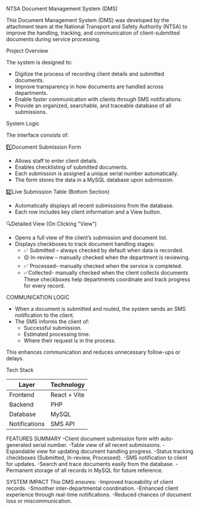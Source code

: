 NTSA Document Management System (DMS)

This Document Management System (DMS) was developed by the attachment team at the National Transport and Safety Authority (NTSA) to improve the handling, tracking, and communication of client-submitted documents during service processing.


Project Overview

The system is designed to:
- Digitize the process of recording client details and submitted documents.
- Improve transparency in how documents are handled across departments.
- Enable faster communication with clients through SMS notifications.
- Provide an organized, searchable, and traceable database of all submissions.


System Logic

The interface consists of:

1️⃣Document Submission Form
- Allows staff to enter client details.
- Enables checklisting of submitted documents.
- Each submission is assigned a unique serial number automatically.
- The form stores the data in a MySQL database upon submission.

2️⃣Live Submission Table (Bottom Section)
- Automatically displays all recent submissions from the database.
- Each row includes key client information and a View button.

🔍Detailed View (On Clicking "View")
- Opens a full view of the client’s submission and document list.
- Displays checkboxes to track document handling stages:
  - ✅ Submitted – always checked by default when data is recorded.
  - 🟡 In-review – manually checked when the department is reviewing.
  - ✅ Processed– manually checked when the service is completed.
  - ✅Collected- manually checked when the client collects documents 
These checkboxes help departments coordinate and track progress for every record.

COMMUNICATION LOGIC 

- When a document is submitted and routed, the system sends an SMS notification to the client.
- The SMS informs the client of:
  - Successful submission.
  - Estimated processing time.
  - Where their request is in the process.

This enhances communication and reduces unnecessary follow-ups or delays.

Tech Stack

| Layer       | Technology         |
|-------------|--------------------|
| Frontend    | React + Vite       |
| Backend     | PHP|
| Database    | MySQL              |
| Notifications | SMS API |


 FEATURES SUMMARY
-Client document submission form with auto-generated serial number.
-Table view of all recent submissions.
-Expandable view for updating document handling progress.
-Status tracking checkboxes (Submitted, In-review, Processed).
-SMS notification to client for updates.
-Search and trace documents easily from the database.
-Permanent storage of all records in MySQL for future reference.

SYSTEM IMPACT 
This DMS ensures:
-Improved traceability of client records.
-Smoother inter-departmental coordination.
-Enhanced client experience through real-time notifications.
-Reduced chances of document loss or miscommunication.



